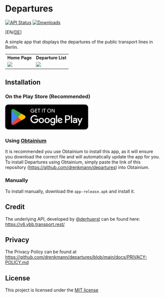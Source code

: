 # Departures

[![API Status](https://img.shields.io/uptimerobot/status/m793274559-f7e6aec36412170133ab2b04?style=flat-square&label=api
)](https://stats.uptimerobot.com/57wNLs39M/793274559)
[![Downloads](https://img.shields.io/github/downloads/drenkmann/departures/total?style=flat-square&color=blue
)](https://github.com/drenkmann/departures/releases/latest)

[EN/[DE](./docs/de/README.md)]

A simple app that displays the departures of the public transport lines in Berlin.

<table>
    <tr>
        <td><b>Home Page</b></td>
        <td><b>Departure List</b></td>
    </tr>
    <tr>
        <td><img src="./docs/images/HomePage.png" width=200/></td>
        <td><img src="./docs/images/DepartureList.png" width=200/></td>
    </tr>
</table>

## Installation

### On the Play Store (Recommended)
[<img src="https://github.com/pioug/google-play-badges/blob/main/svg/en.svg" alt="Get it on Google Play" height="80">](https://play.google.com/store/apps/details?id=dev.drenkmann.departures)

### Using [Obtainium](https://github.com/ImranR98/Obtainium)
It is recommended you use Obtainium to install this app, as it will ensure you download the correct file and will automatically update the app for you. To install Departures using Obtainium, simply paste the link of this repository (https://github.com/drenkmann/departures) into Obtainium.

### Manually
To install manually, download the `app-release.apk` and install it.

## Credit
The underlying API, developed by [@derhuerst](https://github.com/derhuerst) can be found here: https://v6.vbb.transport.rest/

## Privacy
The Privacy Policy can be found at https://github.com/drenkmann/departures/blob/main/docs/PRIVACY-POLICY.md

## License
This project is licensed under the [MIT license](./LICENSE.md)
